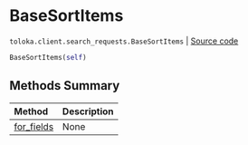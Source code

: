 # BaseSortItems
`toloka.client.search_requests.BaseSortItems` | [Source code](https://github.com/Toloka/toloka-kit/blob/v1.0.2/src/client/search_requests.py#L117)

```python
BaseSortItems(self)
```

## Methods Summary

| Method | Description |
| :------| :-----------|
[for_fields](toloka.client.search_requests.BaseSortItems.for_fields.md)| None
